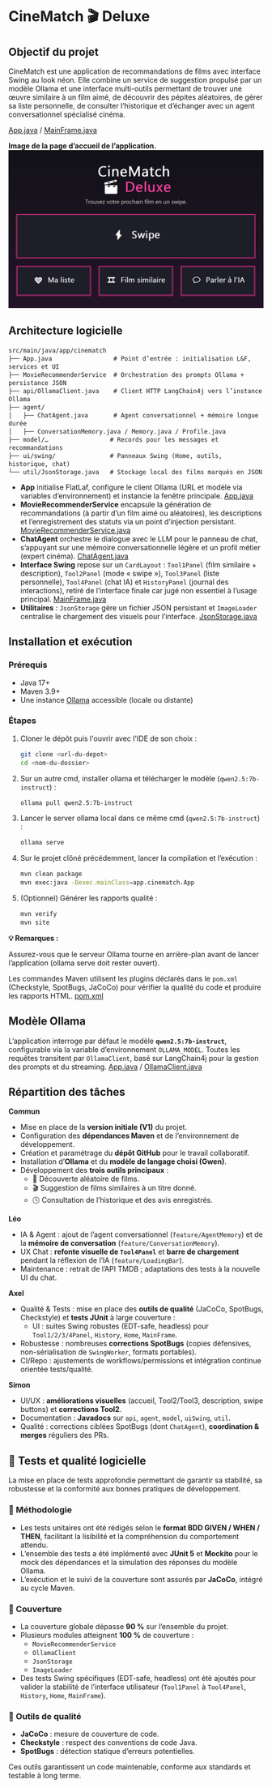 # CineMatch 🎬 Deluxe

## Objectif du projet

CineMatch est une application de recommandations de films avec interface Swing au look néon. Elle combine un service de suggestion propulsé par un modèle Ollama et une interface multi-outils permettant de trouver une œuvre similaire à un film aimé, de découvrir des pépites aléatoires, de gérer sa liste personnelle, de consulter l’historique et d’échanger avec un agent conversationnel spécialisé cinéma.

[App.java](src/main/java/app/cinematch/App.java) 
/
[MainFrame.java](src/main/java/app/cinematch/ui/swing/MainFrame.java)

**Image de la page d’accueil de l’application.**
![page_principale.png](images/page_principale.png)

## Architecture logicielle

```
src/main/java/app/cinematch
├── App.java                 # Point d’entrée : initialisation L&F, services et UI
├── MovieRecommenderService  # Orchestration des prompts Ollama + persistance JSON
├── api/OllamaClient.java    # Client HTTP LangChain4j vers l’instance Ollama
├── agent/                  
│   ├── ChatAgent.java       # Agent conversationnel + mémoire longue durée
│   ├── ConversationMemory.java / Memory.java / Profile.java
├── model/…                 # Records pour les messages et recommandations
├── ui/swing/               # Panneaux Swing (Home, outils, historique, chat)
└── util/JsonStorage.java   # Stockage local des films marqués en JSON
```

- **App** initialise FlatLaf, configure le client Ollama (URL et modèle via variables d’environnement) et instancie la fenêtre principale.
[App.java](src/main/java/app/cinematch/App.java)
- **MovieRecommenderService** encapsule la génération de recommandations (à partir d’un film aimé ou aléatoires), les descriptions et l’enregistrement des statuts via un point d’injection persistant.
[MovieRecommenderService.java](src/main/java/app/cinematch/MovieRecommenderService.java)
- **ChatAgent** orchestre le dialogue avec le LLM pour le panneau de chat, s’appuyant sur une mémoire conversationnelle légère et un profil métier (expert cinéma).
[ChatAgent.java](src/main/java/app/cinematch/agent/ChatAgent.java)
- **Interface Swing** repose sur un `CardLayout` : `Tool1Panel` (film similaire + description), `Tool2Panel` (mode « swipe »), `Tool3Panel` (liste personnelle), `Tool4Panel` (chat IA) et `HistoryPanel` (journal des interactions), retiré de l’interface finale car jugé non essentiel à l’usage principal.
[MainFrame.java](src/main/java/app/cinematch/ui/swing/MainFrame.java)
- **Utilitaires** : `JsonStorage` gère un fichier JSON persistant et `ImageLoader` centralise le chargement des visuels pour l’interface.
[JsonStorage.java](src/main/java/app/cinematch/util/JsonStorage.java)

## Installation et exécution

### Prérequis

- Java 17+
- Maven 3.9+
- Une instance [Ollama](https://ollama.ai/) accessible (locale ou distante)

### Étapes

1. Cloner le dépôt puis l'ouvrir avec l'IDE de son choix :
   ```bash
   git clone <url-du-depot>
   cd <nom-du-dossier>
   ```
2. Sur un autre cmd, installer ollama et télécharger le modèle (`qwen2.5:7b-instruct`) :
   ```bash
   ollama pull qwen2.5:7b-instruct
   ```
3. Lancer le server ollama local dans ce même cmd (`qwen2.5:7b-instruct`) :
   ```bash
   ollama serve
   ```
4. Sur le projet clôné précédemment, lancer la compilation et l’exécution :
   ```bash
   mvn clean package
   mvn exec:java -Dexec.mainClass=app.cinematch.App
   ```
5. (Optionnel) Générer les rapports qualité :
   ```bash
   mvn verify
   mvn site
   ```

**💡 Remarques :**

Assurez-vous que le serveur Ollama tourne en arrière-plan avant de lancer l’application (ollama serve doit rester ouvert).

Les commandes Maven utilisent les plugins déclarés dans le `pom.xml` (Checkstyle, SpotBugs, JaCoCo) pour vérifier la qualité du code et produire les rapports HTML.
[pom.xml](pom.xml)

## Modèle Ollama

L’application interroge par défaut le modèle **`qwen2.5:7b-instruct`**, configurable via la variable d’environnement `OLLAMA_MODEL`. Toutes les requêtes transitent par `OllamaClient`, basé sur LangChain4j pour la gestion des prompts et du streaming.
[App.java](src/main/java/app/cinematch/App.java) /
[OllamaClient.java](src/main/java/app/cinematch/api/OllamaClient.java)

## Répartition des tâches

**Commun**
- Mise en place de la **version initiale (V1)** du projet.
- Configuration des **dépendances Maven** et de l’environnement de développement.
- Création et paramétrage du **dépôt GitHub** pour le travail collaboratif.
- Installation d’**Ollama** et du **modèle de langage choisi (Gwen)**.
- Développement des **trois outils principaux** :
    - 🎲 Découverte aléatoire de films.
    - 🎬 Suggestion de films similaires à un titre donné.
    - 🕓 Consultation de l’historique et des avis enregistrés.

**Léo**
- IA & Agent : ajout de l’agent conversationnel (`feature/AgentMemory`) et de la **mémoire de conversation** (`feature/ConversationMemory`).
- UX Chat : **refonte visuelle de `Tool4Panel`** et **barre de chargement** pendant la réflexion de l’IA (`feature/LoadingBar`).
- Maintenance : retrait de l’API TMDB ; adaptations des tests à la nouvelle UI du chat.

**Axel**
- Qualité & Tests : mise en place des **outils de qualité** (JaCoCo, SpotBugs, Checkstyle) et **tests JUnit** à large couverture :
    - UI : suites Swing robustes (EDT-safe, headless) pour `Tool1/2/3/4Panel`, `History`, `Home`, `MainFrame`.
- Robustesse : nombreuses **corrections SpotBugs** (copies défensives, non-sérialisation de `SwingWorker`, formats portables).
- CI/Repo : ajustements de workflows/permissions et intégration continue orientée tests/qualité.

**Simon**
- UI/UX : **améliorations visuelles** (accueil, Tool2/Tool3, description, swipe buttons) et **corrections Tool2**.
- Documentation : **Javadocs** sur `api`, `agent`, `model`, `uiSwing`, `util`.
- Qualité : corrections ciblées SpotBugs (dont `ChatAgent`), **coordination & merges** réguliers des PRs.

## 🧪 Tests et qualité logicielle

La mise en place de tests approfondie permettant de garantir sa stabilité, sa robustesse et la conformité aux bonnes pratiques de développement.

### 🔹 Méthodologie
- Les tests unitaires ont été rédigés selon le **format BDD GIVEN / WHEN / THEN**, facilitant la lisibilité et la compréhension du comportement attendu.
- L’ensemble des tests a été implémenté avec **JUnit 5** et **Mockito** pour le mock des dépendances et la simulation des réponses du modèle Ollama.
- L’exécution et le suivi de la couverture sont assurés par **JaCoCo**, intégré au cycle Maven.

### 🔹 Couverture
- La couverture globale dépasse **90 %** sur l’ensemble du projet.
- Plusieurs modules atteignent **100 %** de couverture :
    - `MovieRecommenderService`
    - `OllamaClient`
    - `JsonStorage`
    - `ImageLoader`
- Des tests Swing spécifiques (EDT-safe, headless) ont été ajoutés pour valider la stabilité de l’interface utilisateur (`Tool1Panel` à `Tool4Panel`, `History`, `Home`, `MainFrame`).

### 🔹 Outils de qualité
- **JaCoCo** : mesure de couverture de code.
- **Checkstyle** : respect des conventions de code Java.
- **SpotBugs** : détection statique d’erreurs potentielles.

Ces outils garantissent un code maintenable, conforme aux standards et testable à long terme.

